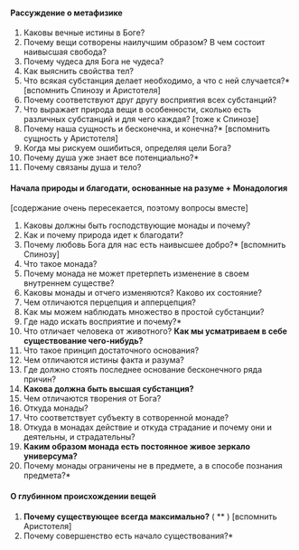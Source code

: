 #### Рассуждение о метафизике
1. Каковы вечные истины в Боге?
2. Почему вещи сотворены наилучшим образом? В чем состоит наивысшая свобода?
3. Почему чудеса для Бога не чудеса?
4. Как выяснить свойства тел?
5. Что всякая субстанция делает необходимо, а что с ней случается?* [вспомнить Спинозу и Аристотеля]
6. Почему соответствуют друг другу восприятия всех субстанций?
7. Что выражает природа вещи в особенности, сколько есть различных субстанций и для чего каждая? [тоже к Спинозе]
8. Почему наша сущность и бесконечна, и конечна?* [вспомнить сущность у Аристотеля]
9. Когда мы рискуем ошибиться, определяя цели Бога?
10. Почему душа уже знает все потенциально?*
11. Почему связаны душа и тело?
#### Начала природы и благодати, основанные на разуме + Монадология
[содержание очень пересекается, поэтому вопросы вместе]
1. Каковы должны быть господствующие монады и почему?
2. Как и почему природа идет к благодати?
3. Почему любовь Бога для нас есть наивысшее добро?* [вспомнить Спинозу]
4. Что такое монада?
5. Почему монада не может претерпеть изменение в своем внутреннем существе?
6. Каковы монады и отчего изменяются? Каково их состояние?
7. Чем отличаются перцепция и апперцепция?
8. Как мы можем наблюдать множество в простой субстанции?
9. Где надо искать восприятие и почему?*
10. Что отличает человека от животного? **Как мы усматриваем в себе существование чего-нибудь?**
11. Что такое принцип достаточного основания?
12. Чем отличаются истины факта и разума?
13. Где должно стоять последнее основание бесконечного ряда причин?
14. **Какова должна быть высшая субстанция?**
15. Чем отличаются творения от Бога?
16. Откуда монады?
17. Что соответствует субъекту в сотворенной монаде?
18. Откуда в монадах действие и откуда страдание и почему они и деятельны, и страдательны?
19. **Каким образом монада есть постоянное живое зеркало универсума?**
20. Почему монады ограничены не в предмете, а в способе познания предмета?*
#### О глубинном происхождении вещей
1. **Почему существующее всегда максимально?** ( ** )  [вспомнить Аристотеля]
2. Почему совершенство есть начало существования?*